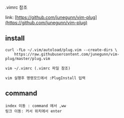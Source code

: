 
.vimrc 참조

link: [https://github.com/junegunn/vim-plug](https://github.com/junegunn/vim-plug)

## install
```
curl -fLo ~/.vim/autoload/plug.vim --create-dirs \
    https://raw.githubusercontent.com/junegunn/vim-plug/master/plug.vim
    
vim ~/.vimrc (.vimrc 파일 참조)

vim 실행후 명령모드에서 :PlugInstall 입력
```

## command
```
index 이동 : command 에서 ,ww
링크 이동: 커서 위치에서 enter
```
